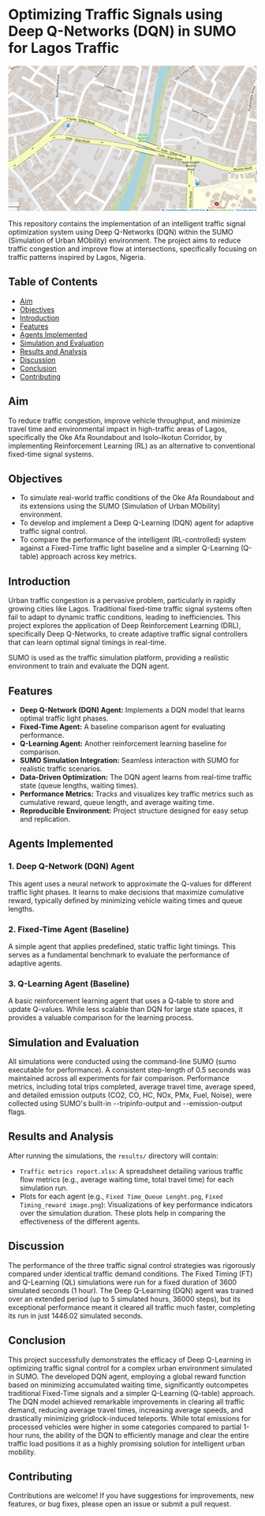 # Optimizing Traffic Signals using Deep Q-Networks (DQN) in SUMO for Lagos Traffic

![Isolo-Egbe Map](https://raw.githubusercontent.com/Onabanjomicheal/Adaptive-Traffic-Signal-DQN/main/isolo_egbe.png)

This repository contains the implementation of an intelligent traffic signal optimization system using Deep Q-Networks (DQN) within the SUMO (Simulation of Urban MObility) environment. The project aims to reduce traffic congestion and improve flow at intersections, specifically focusing on traffic patterns inspired by Lagos, Nigeria.

## Table of Contents

- [Aim](#aim)
- [Objectives](#objectives)
- [Introduction](#introduction)
- [Features](#features)
- [Agents Implemented](#agents-implemented)
- [Simulation and Evaluation](#simulation-and-evaluation)
- [Results and Analysis](#results-and-analysis)
- [Discussion](#discussion)
- [Conclusion](#conclusion)
- [Contributing](#contributing)

## Aim
To reduce traffic congestion, improve vehicle throughput, and minimize travel time and environmental impact in high-traffic areas of Lagos, specifically the Oke Afa Roundabout and Isolo–Ikotun Corridor, by implementing Reinforcement Learning (RL) as an alternative to conventional fixed-time signal systems.

## Objectives
-	To simulate real-world traffic conditions of the Oke Afa Roundabout and its extensions using the SUMO (Simulation of Urban MObility) environment.
-	To develop and implement a Deep Q-Learning (DQN) agent for adaptive traffic signal control.
-	To compare the performance of the intelligent (RL-controlled) system against a Fixed-Time traffic light baseline and a simpler Q-Learning (Q-table) approach across key metrics.


## Introduction

Urban traffic congestion is a pervasive problem, particularly in rapidly growing cities like Lagos. Traditional fixed-time traffic signal systems often fail to adapt to dynamic traffic conditions, leading to inefficiencies. This project explores the application of Deep Reinforcement Learning (DRL), specifically Deep Q-Networks, to create adaptive traffic signal controllers that can learn optimal signal timings in real-time.

SUMO is used as the traffic simulation platform, providing a realistic environment to train and evaluate the DQN agent.

## Features

-   **Deep Q-Network (DQN) Agent:** Implements a DQN model that learns optimal traffic light phases.
-   **Fixed-Time Agent:** A baseline comparison agent for evaluating performance.
-   **Q-Learning Agent:** Another reinforcement learning baseline for comparison.
-   **SUMO Simulation Integration:** Seamless interaction with SUMO for realistic traffic scenarios.
-   **Data-Driven Optimization:** The DQN agent learns from real-time traffic state (queue lengths, waiting times).
-   **Performance Metrics:** Tracks and visualizes key traffic metrics such as cumulative reward, queue length, and average waiting time.
-   **Reproducible Environment:** Project structure designed for easy setup and replication.

## Agents Implemented

### 1. Deep Q-Network (DQN) Agent

This agent uses a neural network to approximate the Q-values for different traffic light phases. It learns to make decisions that maximize cumulative reward, typically defined by minimizing vehicle waiting times and queue lengths.

### 2. Fixed-Time Agent (Baseline)

A simple agent that applies predefined, static traffic light timings. This serves as a fundamental benchmark to evaluate the performance of adaptive agents.

### 3. Q-Learning Agent (Baseline)

A basic reinforcement learning agent that uses a Q-table to store and update Q-values. While less scalable than DQN for large state spaces, it provides a valuable comparison for the learning process.

## Simulation and Evaluation

All simulations were conducted using the command-line SUMO (sumo executable for performance). A consistent step-length of 0.5 seconds was maintained across all experiments for fair comparison. Performance metrics, including total trips completed, average travel time, average speed, and detailed emission outputs (CO2, CO, HC, NOx, PMx, Fuel, Noise), were collected using SUMO's built-in --tripinfo-output and --emission-output flags.

## Results and Analysis

After running the simulations, the `results/` directory will contain:

-   `Traffic metrics report.xlsx`: A spreadsheet detailing various traffic flow metrics (e.g., average waiting time, total travel time) for each simulation run.
-   Plots for each agent (e.g., `Fixed Time_Queue Lenght.png`, `Fixed Timing_reward image.png`): Visualizations of key performance indicators over the simulation duration. These plots help in comparing the effectiveness of the different agents.

## Discussion
The performance of the three traffic signal control strategies was rigorously compared under identical traffic demand conditions. The Fixed Timing (FT) and Q-Learning (QL) simulations were run for a fixed duration of 3600 simulated seconds (1 hour). The Deep Q-Learning (DQN) agent was trained over an extended period (up to 5 simulated hours, 36000 steps), but its exceptional performance meant it cleared all traffic much faster, completing its run in just 1446.02 simulated seconds.

## Conclusion

This project successfully demonstrates the efficacy of Deep Q-Learning in optimizing traffic signal control for a complex urban environment simulated in SUMO. The developed DQN agent, employing a global reward function based on minimizing accumulated waiting time, significantly outcompetes traditional Fixed-Time signals and a simpler Q-Learning (Q-table) approach. The DQN model achieved remarkable improvements in clearing all traffic demand, reducing average travel times, increasing average speeds, and drastically minimizing gridlock-induced teleports. While total emissions for processed vehicles were higher in some categories compared to partial 1-hour runs, the ability of the DQN to efficiently manage and clear the entire traffic load positions it as a highly promising solution for intelligent urban mobility.


## Contributing

Contributions are welcome! If you have suggestions for improvements, new features, or bug fixes, please open an issue or submit a pull request.
